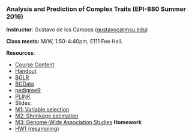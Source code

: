 ### Analysis and Prediction of Complex Traits (EPI-880  Summer 2016)


**Instructor**: Gustavo de los Campos (gustavoc@msu.edu)

**Class meets:** M/W, 1:50-4:40pm, E111 Fee Hall.

**Resources**:


  - [Course Content]( https://www.dropbox.com/s/fun60q4eevswgos/CourseContent.docx?dl=0 )
  - [Handout](https://www.dropbox.com/s/m1pyznfjnfyf5if/handout.docx?dl=0)
  - [BGLR](https://github.com/gdlc/bglr-r)
  - [BGData](https://github.com/quantgen/bgdata)
  - [pedigreeR](https://github.com/Rpedigree/pedigreeR)
  - [PLINK](http://pngu.mgh.harvard.edu/~purcell/plink/)
  - Slides:
  -  [M1: Variable selection](https://www.dropbox.com/s/pe9nvw1d6cnf22t/M1.pptx?dl=0)
  -  [M2: Shrinkage estimation](https://www.dropbox.com/s/0xf0h1cm4cmutpu/M2.pptx?dl=0)
  -  [M3: Genome-Wide Association Studies](https://www.dropbox.com/s/yepttjnfrq0s5p2/Lecture_3_BST880.pdf?dl=0)
**Homework**
  - [HW1 (resampling)](https://github.com/gdlc/EPI-880/blob/master/assigments/HW1.md)
  
